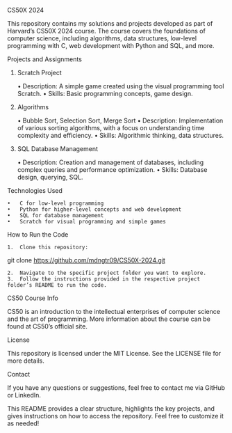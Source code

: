 CS50X 2024

This repository contains my solutions and projects developed as part of Harvard’s CS50X 2024 course. The course covers the foundations of computer science, including algorithms, data structures, low-level programming with C, web development with Python and SQL, and more.

Projects and Assignments

1. Scratch Project

	•	Description: A simple game created using the visual programming tool Scratch.
	•	Skills: Basic programming concepts, game design.

2. Algorithms

	•	Bubble Sort, Selection Sort, Merge Sort
	•	Description: Implementation of various sorting algorithms, with a focus on understanding time complexity and efficiency.
	•	Skills: Algorithmic thinking, data structures.

3. SQL Database Management

	•	Description: Creation and management of databases, including complex queries and performance optimization.
	•	Skills: Database design, querying, SQL.

Technologies Used

	•	C for low-level programming
	•	Python for higher-level concepts and web development
	•	SQL for database management
	•	Scratch for visual programming and simple games

How to Run the Code

	1.	Clone this repository:

git clone https://github.com/mdngtr09/CS50X-2024.git


	2.	Navigate to the specific project folder you want to explore.
	3.	Follow the instructions provided in the respective project folder’s README to run the code.

CS50 Course Info

CS50 is an introduction to the intellectual enterprises of computer science and the art of programming. More information about the course can be found at CS50’s official site.

License

This repository is licensed under the MIT License. See the LICENSE file for more details.

Contact

If you have any questions or suggestions, feel free to contact me via GitHub or LinkedIn.

This README provides a clear structure, highlights the key projects, and gives instructions on how to access the repository. Feel free to customize it as needed!
